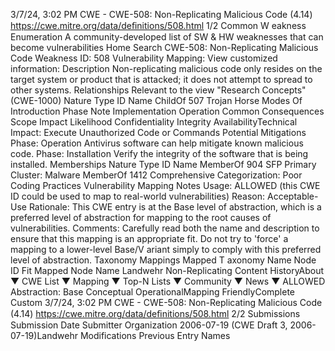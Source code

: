 3/7/24, 3:02 PM CWE - CWE-508: Non-Replicating Malicious Code (4.14)
https://cwe.mitre.org/data/deﬁnitions/508.html 1/2
Common W eakness Enumeration
A community-developed list of SW & HW weaknesses that can become
vulnerabilities
Home Search
CWE-508: Non-Replicating Malicious Code
Weakness ID: 508
Vulnerability Mapping: 
View customized information:
 Description
Non-replicating malicious code only resides on the target system or product that is attacked; it does not attempt to spread to other
systems.
 Relationships
 Relevant to the view "Research Concepts" (CWE-1000)
Nature Type ID Name
ChildOf 507 Trojan Horse
 Modes Of Introduction
Phase Note
Implementation
Operation
 Common Consequences
Scope Impact Likelihood
Confidentiality
Integrity
AvailabilityTechnical Impact: Execute Unauthorized Code or Commands
 Potential Mitigations
Phase: Operation
Antivirus software can help mitigate known malicious code.
Phase: Installation
Verify the integrity of the software that is being installed.
 Memberships
Nature Type ID Name
MemberOf 904 SFP Primary Cluster: Malware
MemberOf 1412 Comprehensive Categorization: Poor Coding Practices
 Vulnerability Mapping Notes
Usage: ALLOWED (this CWE ID could be used to map to real-world vulnerabilities)
Reason: Acceptable-Use
Rationale:
This CWE entry is at the Base level of abstraction, which is a preferred level of abstraction for mapping to the root causes of
vulnerabilities.
Comments:
Carefully read both the name and description to ensure that this mapping is an appropriate fit. Do not try to 'force' a mapping to a
lower-level Base/V ariant simply to comply with this preferred level of abstraction.
 Taxonomy Mappings
Mapped T axonomy Name Node ID Fit Mapped Node Name
Landwehr Non-Replicating
 Content HistoryAbout ▼ CWE List ▼ Mapping ▼ Top-N Lists ▼ Community ▼ News ▼
ALLOWED
Abstraction: Base
Conceptual OperationalMapping
FriendlyComplete Custom
3/7/24, 3:02 PM CWE - CWE-508: Non-Replicating Malicious Code (4.14)
https://cwe.mitre.org/data/deﬁnitions/508.html 2/2
 Submissions
Submission Date Submitter Organization
2006-07-19
(CWE Draft 3, 2006-07-19)Landwehr
 Modifications
 Previous Entry Names